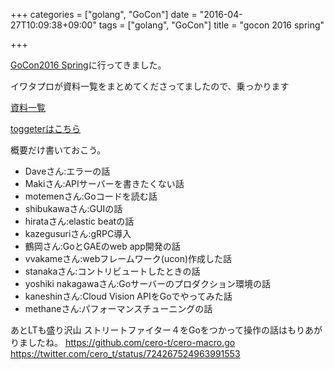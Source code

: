 +++
categories = ["golang", "GoCon"]
date = "2016-04-27T10:09:38+09:00"
tags = ["golang", "GoCon"]
title = "gocon 2016 spring"

+++

<a href="http://gocon.connpass.com/event/27521/" target="_blank">GoCon2016 Spring</a>に行ってきました。


イワタプロが資料一覧をまとめてくださってましたので、乗っかります

<a href="https://plus.google.com/u/0/+RyujiIwata/posts/HhX5U6Y9gDm" target="_blank">資料一覧</a>

<a href="http://togetter.com/li/966103" target="_blank">toggeterはこちら</a>

概要だけ書いておこう。


* Daveさん:エラーの話
* Makiさん:APIサーバーを書きたくない話
* motemenさん:Goコードを読む話
* shibukawaさん:GUIの話
* hirataさん:elastic beatの話
* kazegusuriさん:gRPC導入
* 鶴岡さん:GoとGAEのweb app開発の話
* vvakameさん:webフレームワーク(ucon)作成した話
* stanakaさん:コントリビュートしたときの話
* yoshiki nakagawaさん:Goサーバーのプロダクション環境の話
* kaneshinさん:Cloud Vision APIをGoでやってみた話
* methaneさん:パフォーマンスチューニングの話

あとLTも盛り沢山
ストリートファイター４をGoをつかって操作の話はもりあがりましたね。
https://github.com/cero-t/cero-macro.go
https://twitter.com/cero_t/status/724267524963991553


